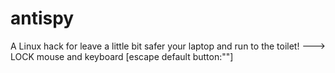 antispy
=======

A Linux hack for leave a little bit safer your laptop and run to the toilet!
  ---> LOCK mouse and keyboard [escape default button:"\"] 
